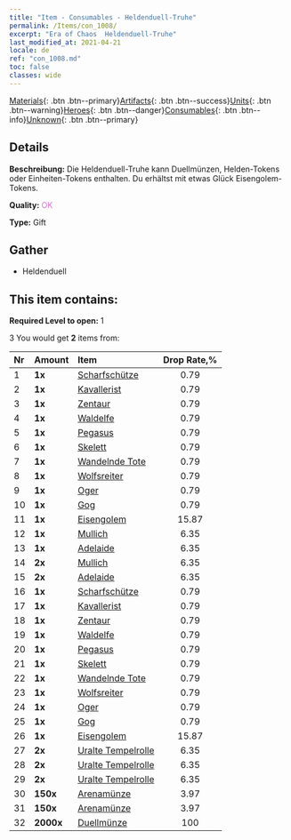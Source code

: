```yaml
---
title: "Item - Consumables - Heldenduell-Truhe"
permalink: /Items/con_1008/
excerpt: "Era of Chaos  Heldenduell-Truhe"
last_modified_at: 2021-04-21
locale: de
ref: "con_1008.md"
toc: false
classes: wide
---
```

 [Materials](/de/Items/){: .btn .btn--primary}[Artifacts](/de/Items/Artifacts/){: .btn .btn--success}[Units](/de/Items/Units/){: .btn .btn--warning}[Heroes](/de/Items/Heroes/){: .btn .btn--danger}[Consumables](/de/Items/Consumables/){: .btn .btn--info}[Unknown](/de/Items/Unknown/){: .btn .btn--primary}

## Details
 **Beschreibung:** Die Heldenduell-Truhe kann Duellmünzen, Helden-Tokens oder Einheiten-Tokens enthalten. Du erhältst mit etwas Glück Eisengolem-Tokens.

 **Quality:** <span style="color: #DA70D6">OK</span>

 **Type:** Gift

## Gather

*    Heldenduell 

## This item contains:

 **Required Level to open:** 1

 3 You would get **2** items  from:

  | Nr | Amount |     Item    | Drop Rate,% |
  |:---|:-------|:------------|:---------:|
  | 1 |  **1x** | [Scharfschütze](/de/Items/unt_191/) | 0.79 | 
  | 2 |  **1x** | [Kavallerist](/de/Items/unt_195/) | 0.79 | 
  | 3 |  **1x** | [Zentaur](/de/Items/unt_199/) | 0.79 | 
  | 4 |  **1x** | [Waldelfe](/de/Items/unt_201/) | 0.79 | 
  | 5 |  **1x** | [Pegasus](/de/Items/unt_202/) | 0.79 | 
  | 6 |  **1x** | [Skelett](/de/Items/unt_208/) | 0.79 | 
  | 7 |  **1x** | [Wandelnde Tote](/de/Items/unt_209/) | 0.79 | 
  | 8 |  **1x** | [Wolfsreiter](/de/Items/unt_218/) | 0.79 | 
  | 9 |  **1x** | [Oger](/de/Items/unt_220/) | 0.79 | 
  | 10 |  **1x** | [Gog](/de/Items/unt_227/) | 0.79 | 
  | 11 |  **1x** | [Eisengolem](/de/Items/unt_237/) | 15.87 | 
  | 12 |  **1x** | [Mullich](/de/Items/her_360/) | 6.35 | 
  | 13 |  **1x** | [Adelaide](/de/Items/her_359/) | 6.35 | 
  | 14 |  **2x** | [Mullich](/de/Items/her_360/) | 6.35 | 
  | 15 |  **2x** | [Adelaide](/de/Items/her_359/) | 6.35 | 
  | 16 |  **1x** | [Scharfschütze](/de/Items/unt_191/) | 0.79 | 
  | 17 |  **1x** | [Kavallerist](/de/Items/unt_195/) | 0.79 | 
  | 18 |  **1x** | [Zentaur](/de/Items/unt_199/) | 0.79 | 
  | 19 |  **1x** | [Waldelfe](/de/Items/unt_201/) | 0.79 | 
  | 20 |  **1x** | [Pegasus](/de/Items/unt_202/) | 0.79 | 
  | 21 |  **1x** | [Skelett](/de/Items/unt_208/) | 0.79 | 
  | 22 |  **1x** | [Wandelnde Tote](/de/Items/unt_209/) | 0.79 | 
  | 23 |  **1x** | [Wolfsreiter](/de/Items/unt_218/) | 0.79 | 
  | 24 |  **1x** | [Oger](/de/Items/unt_220/) | 0.79 | 
  | 25 |  **1x** | [Gog](/de/Items/unt_227/) | 0.79 | 
  | 26 |  **1x** | [Eisengolem](/de/Items/unt_237/) | 15.87 | 
  | 27 |  **2x** | [Uralte Tempelrolle](/de/Items/con_697/) | 6.35 | 
  | 28 |  **2x** | [Uralte Tempelrolle](/de/Items/con_697/) | 6.35 | 
  | 29 |  **2x** | [Uralte Tempelrolle](/de/Items/con_697/) | 6.35 | 
  | 30 |  **150x** | [Arenamünze](/de/Items/con_903/) | 3.97 | 
  | 31 |  **150x** | [Arenamünze](/de/Items/con_903/) | 3.97 | 
  | 32 |  **2000x** | [Duellmünze](/de/Items/con_907/) | 100 | 
